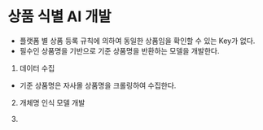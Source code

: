 # 상품 식별 AI 개발
- 플랫폼 별 상품 등록 규칙에 의하여 동일한 상품임을 확인할 수 있는 Key가 없다.
- 필수인 상품명을 기반으로 기준 상품명을 반환하는 모델을 개발한다.

1. 데이터 수집
- 기준 상품명은 자사몰 상품명을 크롤링하여 수집한다.

2. 개체명 인식 모델 개발
  
3. 
